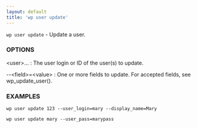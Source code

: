 ```yaml
---
layout: default
title: 'wp user update'
---
```


`wp user update` - Update a user.

### OPTIONS

&lt;user&gt;...
: The user login or ID of the user(s) to update.

--&lt;field&gt;=&lt;value&gt;
: One or more fields to update. For accepted fields, see wp_update_user().

### EXAMPLES

    wp user update 123 --user_login=mary --display_name=Mary

    wp user update mary --user_pass=marypass

